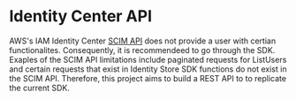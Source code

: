# Identity Center API
 
AWS's IAM Identity Center [SCIM API](https://docs.github.com/en/get-started/writing-on-github/getting-started-with-writing-and-formatting-on-github/basic-writing-and-formatting-syntax) does not provide a user with certian functionalites. Consequently, it is recommendeed to go through the SDK. Exaples of the SCIM API limitations include paginated requests for ListUsers and certain requests that exist in Identity Store SDK functions do not exist in the SCIM API. Therefore, this project aims to build a REST API to to replicate the current SDK.